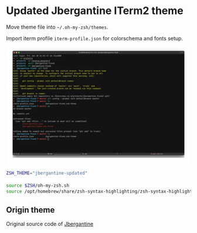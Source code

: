 # Updated Jbergantine ITerm2 theme

Move theme file into `~/.oh-my-zsh/themes`.

Import iterm profile `iterm-profile.json` for colorschema and fonts setup.

![how theme looks](updated_theme.png)

~~~bash
ZSH_THEME="jbergantine-updated"

source $ZSH/oh-my-zsh.sh
source /opt/homebrew/share/zsh-syntax-highlighting/zsh-syntax-highlighting.zsh
~~~

## Origin theme

Original source code of [Jbergantine](https://github.com/ohmyzsh/ohmyzsh/blob/master/themes/jbergantine.zsh-theme)

